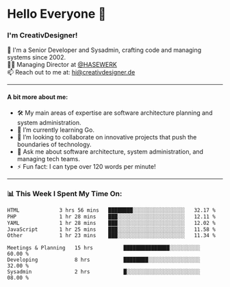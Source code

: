 # Hello Everyone 👋

### I'm CreativDesigner!

🔭 I'm a Senior Developer and Sysadmin, crafting code and managing systems since 2002.  
👨‍💼 Managing Director at [@HASEWERK](https://github.com/HASEWERK)  
📫 Reach out to me at: [hi@creativdesigner.de](mailto:hi@creativdesigner.de)  

---

#### A bit more about me:

- 🛠 My main areas of expertise are software architecture planning and system administration.
- 🌱 I’m currently learning Go.
- 👯 I’m looking to collaborate on innovative projects that push the boundaries of technology.
- 💬 Ask me about software architecture, system administration, and managing tech teams.
- ⚡ Fun fact: I can type over 120 words per minute!  

---

### 📊 **This Week I Spent My Time On:**

<!--START_SECTION:waka-->

```txt
HTML             3 hrs 56 mins   ████████░░░░░░░░░░░░░░░░░   32.17 %
PHP              1 hr 28 mins    ███░░░░░░░░░░░░░░░░░░░░░░   12.11 %
YAML             1 hr 28 mins    ███░░░░░░░░░░░░░░░░░░░░░░   12.02 %
JavaScript       1 hr 25 mins    ███░░░░░░░░░░░░░░░░░░░░░░   11.58 %
Other            1 hr 23 mins    ███░░░░░░░░░░░░░░░░░░░░░░   11.34 %
```

<!--END_SECTION:waka-->

```text
Meetings & Planning   15 hrs          ███████████████░░░░░░░░░░   60.00 % 
Developing            8 hrs           ████████░░░░░░░░░░░░░░░░░   32.00 % 
Sysadmin              2 hrs           █░░░░░░░░░░░░░░░░░░░░░░░░   08.00 %

